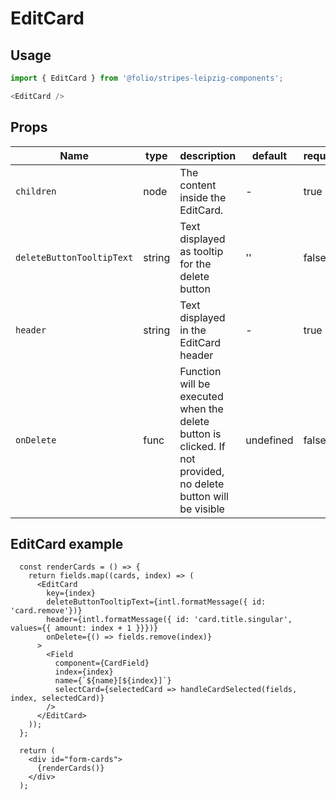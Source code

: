 # EditCard
## Usage

```js
import { EditCard } from '@folio/stripes-leipzig-components';

<EditCard />

```


## Props
Name | type | description | default | required
--- | --- | --- | --- | ---
`children` | node | The content inside the EditCard. | - | true
`deleteButtonTooltipText` | string | Text displayed as tooltip for the delete button | '' | false
`header` | string | Text displayed in the EditCard header | - | true
`onDelete` | func | Function will be executed when the delete button is clicked. If not provided, no delete button will be visible | undefined | false


## EditCard example

```
  const renderCards = () => {
    return fields.map((cards, index) => (
      <EditCard
        key={index}
        deleteButtonTooltipText={intl.formatMessage({ id: 'card.remove'})}
        header={intl.formatMessage({ id: 'card.title.singular', values={{ amount: index + 1 }}})}
        onDelete={() => fields.remove(index)}
      >
        <Field
          component={CardField}
          index={index}
          name={`${name}[${index}]`}
          selectCard={selectedCard => handleCardSelected(fields, index, selectedCard)}
        />
      </EditCard>
    ));
  };

  return (
    <div id="form-cards">
      {renderCards()}
    </div>
  );

```
